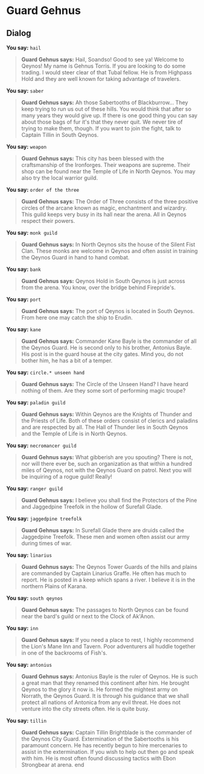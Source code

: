 # Guard Gehnus
## Dialog

**You say:** `hail`



>**Guard Gehnus says:** Hail, Soandso!  Good to see ya!  Welcome to Qeynos!  My name is Gehnus Torris.  If you are looking to do some trading. I would steer clear of that Tubal fellow.  He is from Highpass Hold and they are well known for taking advantage of travelers.

**You say:** `saber`



>**Guard Gehnus says:** Ah those Sabertooths of Blackburrow...  They keep trying to run us out of these hills.  You would think that after so many years they would give up.  If there is one good thing you can say about those bags of fur it's that they never quit.  We never tire of trying to make them, though.  If you want to join the fight, talk to Captain Tillin in South Qeynos.


**You say:** `weapon`



>**Guard Gehnus says:** This city has been blessed with the craftsmanship of the Ironforges.  Their weapons are supreme.  Their shop can be found near the Temple of Life in North Qeynos.  You may also try the local warrior guild.

**You say:** `order of the three`



>**Guard Gehnus says:** The Order of Three consists of the three positive circles of the arcane known as magic, enchantment and wizardry.  This guild keeps very busy in its hall near the arena.  All in Qeynos respect their powers.

**You say:** `monk guild`



>**Guard Gehnus says:** In North Qeynos sits the house of the Silent Fist Clan.  These monks are welcome in Qeynos and often assist in training the Qeynos Guard in hand to hand combat.

**You say:** `bank`



>**Guard Gehnus says:** Qeynos Hold in South Qeynos is just across from the arena.  You know, over the bridge behind Firepride's.

**You say:** `port`



>**Guard Gehnus says:** The port of Qeynos is located in South Qeynos.  From here one may catch the ship to Erudin.

**You say:** `kane`



>**Guard Gehnus says:** Commander Kane Bayle is the commander of all the Qeynos Guard.  He is second only to his brother, Antonius Bayle.  His post is in the guard house at the city gates.  Mind you, do not bother him, he has a bit of a temper.

**You say:** `circle.* unseen hand`



>**Guard Gehnus says:** The Circle of the Unseen Hand?  I have heard nothing of them.  Are they some sort of performing magic troupe?

**You say:** `paladin guild`



>**Guard Gehnus says:** Within Qeynos are the Knights of Thunder and the Priests of Life.  Both of these orders consist of clerics and paladins and are respected by all.  The Hall of Thunder lies in South Qeynos and the Temple of Life is in North Qeynos.

**You say:** `necromancer guild`



>**Guard Gehnus says:** What gibberish are you spouting?  There is not, nor will there ever be, such an organization as that within a hundred miles of Qeynos, not with the Qeynos Guard on patrol.  Next you will be inquiring of a rogue guild!  Really!

**You say:** `ranger guild`




>**Guard Gehnus says:** I believe you shall find the Protectors of the Pine and Jaggedpine Treefolk in the hollow of Surefall Glade.


**You say:** `jaggedpine treefolk`



>**Guard Gehnus says:** In Surefall Glade there are druids called the Jaggedpine Treefolk.  These men and women often assist our army during times of war.

**You say:** `linarius`



>**Guard Gehnus says:** The Qeynos Tower Guards of the hills and plains are commanded by Captain Linarius Graffe.  He often has much to report.  He is posted in a keep which spans a river.  I believe it is in the northern Plains of Karana.

**You say:** `south qeynos`



>**Guard Gehnus says:** The passages to North Qeynos can be found near the bard's guild or next to the Clock of Ak'Anon.

**You say:** `inn`




>**Guard Gehnus says:** If you need a place to rest, I highly recommend the Lion's Mane Inn and Tavern.  Poor adventurers all huddle together in one of the backrooms of Fish's.

**You say:** `antonius`



>**Guard Gehnus says:** Antonius Bayle is the ruler of Qeynos. He is such a great man that they renamed this continent after him. He brought Qeynos to the glory it now is. He formed the mightest army on Norrath, the Qeynos Guard. It is through his guidance that we shall protect all nations of Antonica from any evil threat. He does not venture into the city streets often. He is quite busy.

**You say:** `tillin`



>**Guard Gehnus says:** Captain Tillin Brightblade is the commander of the Qeynos City Guard. Extermination of the Sabertooths is his paramount concern. He has recently begun to hire mercenaries to assist in the extermination. If you wish to help out then go and speak with him. He is most often found discussing tactics with Ebon Strongbear at arena.
end
